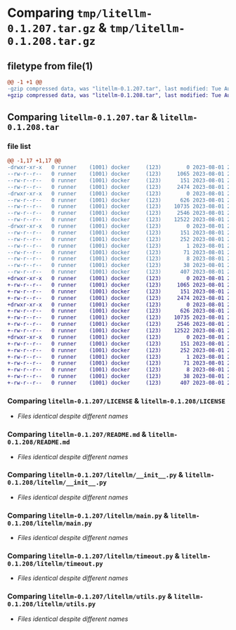 # Comparing `tmp/litellm-0.1.207.tar.gz` & `tmp/litellm-0.1.208.tar.gz`

## filetype from file(1)

```diff
@@ -1 +1 @@
-gzip compressed data, was "litellm-0.1.207.tar", last modified: Tue Aug  1 21:45:31 2023, max compression
+gzip compressed data, was "litellm-0.1.208.tar", last modified: Tue Aug  1 22:58:41 2023, max compression
```

## Comparing `litellm-0.1.207.tar` & `litellm-0.1.208.tar`

### file list

```diff
@@ -1,17 +1,17 @@
-drwxr-xr-x   0 runner    (1001) docker     (123)        0 2023-08-01 21:45:31.413084 litellm-0.1.207/
--rw-r--r--   0 runner    (1001) docker     (123)     1065 2023-08-01 21:45:15.000000 litellm-0.1.207/LICENSE
--rw-r--r--   0 runner    (1001) docker     (123)      151 2023-08-01 21:45:31.413084 litellm-0.1.207/PKG-INFO
--rw-r--r--   0 runner    (1001) docker     (123)     2474 2023-08-01 21:45:15.000000 litellm-0.1.207/README.md
-drwxr-xr-x   0 runner    (1001) docker     (123)        0 2023-08-01 21:45:31.409083 litellm-0.1.207/litellm/
--rw-r--r--   0 runner    (1001) docker     (123)      626 2023-08-01 21:45:15.000000 litellm-0.1.207/litellm/__init__.py
--rw-r--r--   0 runner    (1001) docker     (123)    10735 2023-08-01 21:45:15.000000 litellm-0.1.207/litellm/main.py
--rw-r--r--   0 runner    (1001) docker     (123)     2546 2023-08-01 21:45:15.000000 litellm-0.1.207/litellm/timeout.py
--rw-r--r--   0 runner    (1001) docker     (123)    12522 2023-08-01 21:45:15.000000 litellm-0.1.207/litellm/utils.py
-drwxr-xr-x   0 runner    (1001) docker     (123)        0 2023-08-01 21:45:31.413084 litellm-0.1.207/litellm.egg-info/
--rw-r--r--   0 runner    (1001) docker     (123)      151 2023-08-01 21:45:31.000000 litellm-0.1.207/litellm.egg-info/PKG-INFO
--rw-r--r--   0 runner    (1001) docker     (123)      252 2023-08-01 21:45:31.000000 litellm-0.1.207/litellm.egg-info/SOURCES.txt
--rw-r--r--   0 runner    (1001) docker     (123)        1 2023-08-01 21:45:31.000000 litellm-0.1.207/litellm.egg-info/dependency_links.txt
--rw-r--r--   0 runner    (1001) docker     (123)       71 2023-08-01 21:45:31.000000 litellm-0.1.207/litellm.egg-info/requires.txt
--rw-r--r--   0 runner    (1001) docker     (123)        8 2023-08-01 21:45:31.000000 litellm-0.1.207/litellm.egg-info/top_level.txt
--rw-r--r--   0 runner    (1001) docker     (123)       38 2023-08-01 21:45:31.413084 litellm-0.1.207/setup.cfg
--rw-r--r--   0 runner    (1001) docker     (123)      407 2023-08-01 21:45:15.000000 litellm-0.1.207/setup.py
+drwxr-xr-x   0 runner    (1001) docker     (123)        0 2023-08-01 22:58:41.421200 litellm-0.1.208/
+-rw-r--r--   0 runner    (1001) docker     (123)     1065 2023-08-01 22:58:28.000000 litellm-0.1.208/LICENSE
+-rw-r--r--   0 runner    (1001) docker     (123)      151 2023-08-01 22:58:41.421200 litellm-0.1.208/PKG-INFO
+-rw-r--r--   0 runner    (1001) docker     (123)     2474 2023-08-01 22:58:28.000000 litellm-0.1.208/README.md
+drwxr-xr-x   0 runner    (1001) docker     (123)        0 2023-08-01 22:58:41.421200 litellm-0.1.208/litellm/
+-rw-r--r--   0 runner    (1001) docker     (123)      626 2023-08-01 22:58:28.000000 litellm-0.1.208/litellm/__init__.py
+-rw-r--r--   0 runner    (1001) docker     (123)    10735 2023-08-01 22:58:28.000000 litellm-0.1.208/litellm/main.py
+-rw-r--r--   0 runner    (1001) docker     (123)     2546 2023-08-01 22:58:28.000000 litellm-0.1.208/litellm/timeout.py
+-rw-r--r--   0 runner    (1001) docker     (123)    12522 2023-08-01 22:58:28.000000 litellm-0.1.208/litellm/utils.py
+drwxr-xr-x   0 runner    (1001) docker     (123)        0 2023-08-01 22:58:41.421200 litellm-0.1.208/litellm.egg-info/
+-rw-r--r--   0 runner    (1001) docker     (123)      151 2023-08-01 22:58:41.000000 litellm-0.1.208/litellm.egg-info/PKG-INFO
+-rw-r--r--   0 runner    (1001) docker     (123)      252 2023-08-01 22:58:41.000000 litellm-0.1.208/litellm.egg-info/SOURCES.txt
+-rw-r--r--   0 runner    (1001) docker     (123)        1 2023-08-01 22:58:41.000000 litellm-0.1.208/litellm.egg-info/dependency_links.txt
+-rw-r--r--   0 runner    (1001) docker     (123)       71 2023-08-01 22:58:41.000000 litellm-0.1.208/litellm.egg-info/requires.txt
+-rw-r--r--   0 runner    (1001) docker     (123)        8 2023-08-01 22:58:41.000000 litellm-0.1.208/litellm.egg-info/top_level.txt
+-rw-r--r--   0 runner    (1001) docker     (123)       38 2023-08-01 22:58:41.421200 litellm-0.1.208/setup.cfg
+-rw-r--r--   0 runner    (1001) docker     (123)      407 2023-08-01 22:58:28.000000 litellm-0.1.208/setup.py
```

### Comparing `litellm-0.1.207/LICENSE` & `litellm-0.1.208/LICENSE`

 * *Files identical despite different names*

### Comparing `litellm-0.1.207/README.md` & `litellm-0.1.208/README.md`

 * *Files identical despite different names*

### Comparing `litellm-0.1.207/litellm/__init__.py` & `litellm-0.1.208/litellm/__init__.py`

 * *Files identical despite different names*

### Comparing `litellm-0.1.207/litellm/main.py` & `litellm-0.1.208/litellm/main.py`

 * *Files identical despite different names*

### Comparing `litellm-0.1.207/litellm/timeout.py` & `litellm-0.1.208/litellm/timeout.py`

 * *Files identical despite different names*

### Comparing `litellm-0.1.207/litellm/utils.py` & `litellm-0.1.208/litellm/utils.py`

 * *Files identical despite different names*

